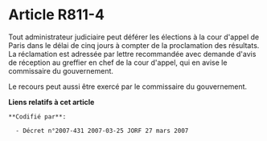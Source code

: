 # Article R811-4

Tout administrateur judiciaire peut déférer les élections à la cour d'appel de Paris dans le délai de cinq jours à compter de
la proclamation des résultats. La réclamation est adressée par lettre recommandée avec demande d'avis de réception au
greffier en chef de la cour d'appel, qui en avise le commissaire du gouvernement.

Le recours peut aussi être exercé par le commissaire du gouvernement.

**Liens relatifs à cet article**

	**Codifié par**:

	  - Décret n°2007-431 2007-03-25 JORF 27 mars 2007
